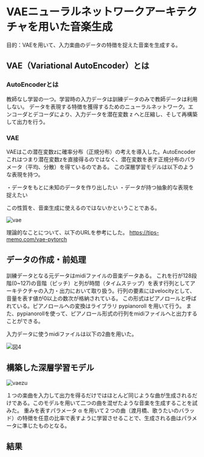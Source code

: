 # VAEニューラルネットワークアーキテクチャを用いた音楽生成
目的：VAEを用いて、入力楽曲のデータの特徴を捉えた音楽を生成する。

## VAE（Variational AutoEncoder）とは
### AutoEncoderとは
教師なし学習の一つ。学習時の入力データは訓練データのみで教師データは利用しない。
データを表現する特徴を獲得するためのニューラルネットワーク。エンコーダとデコーダにより、入力データを潜在変数 z へと圧縮し、そして再構築して出力を行う。

### VAE
VAEはこの潜在変数zに確率分布（正規分布）の考えを導入した。AutoEncoder
これはつまり潜在変数zを直接得るのではなく、潜在変数を表す正規分布のパラメータ（平均、分散）を得ているのである。
この深層学習モデルは以下のような表現を持つ。

・データをもとに未知のデータを作り出したい
・データが持つ抽象的な表現を捉えたい

この性質を、音楽生成に使えるのではないかということである。

![vae](https://user-images.githubusercontent.com/57475794/89713275-a81bae00-d9d1-11ea-8758-f4a217a51286.png)

理論的なことについて、以下のURLを参考にした。
https://tips-memo.com/vae-pytorch


## データの作成・前処理
訓練データとなる元データはmidiファイルの音楽データある。
これを行が128段階(0~127)の音階（ピッチ）と列が時間（タイムステップ）を表す行列としてアーキテクチャの入力・出力において取り扱う。行列の要素にはvelocityとして、音量を表す値が0以上の数次が格納されている。
この形式はピアノロールと呼ばれている。ピアノロールへの変換はライブラリ pypianoroll を用いて行う。
また、pypianorollを使って、ピアノロール形式の行列をmidiファイルへと出力することができる。


入力データに使うmidiファイルは以下の2曲を用いた。

![図4](https://user-images.githubusercontent.com/57475794/89713829-3fcecb80-d9d5-11ea-8117-4130caac5824.png)


## 構築した深層学習モデル


![vaezu](https://user-images.githubusercontent.com/57475794/89714522-414ec280-d9da-11ea-891d-a64c595768df.png)


１つの楽曲を入力して出力を得るだけではほとんど同じような曲が生成されるだけである。このモデルを用いて二つの曲を混ぜたような音楽を生成することを試みた。
重みを表すパラメータ α を用いて２つの曲（渡月橋、歌うたいのバラッド）の特徴を任意の比率で表すように学習させることで、生成される曲はパラメータに準じたものとなる。



## 結果
